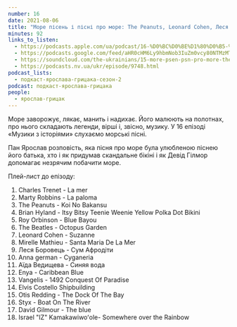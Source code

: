 ```yaml
---
number: 16
date: 2021-08-06
title: "Море пісень і пісні про море: The Peanuts, Leonard Cohen, Леся Боровець, Styx"
minutes: 92
links_to_listen:
  - https://podcasts.apple.com/ua/podcast/16-%D0%BC%D0%BE%D1%80%D0%B5-%D0%BF%D1%96%D1%81%D0%B5%D0%BD%D1%8C-%D1%96-%D0%BF%D1%96%D1%81%D0%BD%D1%96-%D0%BF%D1%80%D0%BE-%D0%BC%D0%BE%D1%80%D0%B5-the-peanuts-leonard/id1546083745?i=1000531190503
  - https://podcasts.google.com/feed/aHR0cHM6Ly9hbmNob3IuZm0vcy80NTMzMTgxMC9wb2RjYXN0L3Jzcw/episode/YTkwOTg1ZmYtYzIwMi00MzA3LWFmZWItZWQ3MmQ3ZWMwNjQx
  - https://soundcloud.com/the-ukrainians/15-more-psen-psn-pro-more-the-peanuts-leonard-cohen-lesya-borovets-styx?in=the-ukrainians/sets/muzykazist
  - https://podcasts.nv.ua/ukr/episode/9748.html
podcast_lists:
  - подкаст-ярослава-грицака-сезон-2
podcast: подкаст-ярослава-грицака
people:
  - ярослав-грицак
---
```


Море заворожує, лякає, манить і надихає. Його малюють на полотнах, про нього
складають легенди, вірші і, звісно, музику. У 16 епізоді «Музики з історіями»
слухаємо морські пісні.

Пан Ярослав розповість, яка пісня про море була улюбленою піснею його батька,
хто і як придумав скандальне бікіні і як Девід Гілмор допомагає незрячим
побачити море.

Плей-лист до епізоду:

1. Charles Trenet - La mer
2. Marty Robbins - La paloma
3. The Peanuts - Koi No Bakansu
4. Brian Hyland - Itsy Bitsy Teenie Weenie Yellow Polka Dot Bikini
5. Roy Orbinson - Blue Bayou
6. The Beatles - Octopus Garden
7. Leonard Cohen - Suzanne
8. Mirelle Mathieu - Santa Maria De La Mer
9. Леся Боровець - Сум Афродіти
10. Anna german - Cyganeria
11. Аїда Ведищева - Синяя вода
12. Enya - Caribbean Blue
13. Vangelis - 1492 Conquest Of Paradise
14. Elvis Costello Shipbuilding
15. Otis Redding - The Dock Of The Bay
16. Styx - Boat On The River
17. David Gilmour - The blue
18. Israel "IZ" Kamakawiwoʻole- Somewhere over the Rainbow

